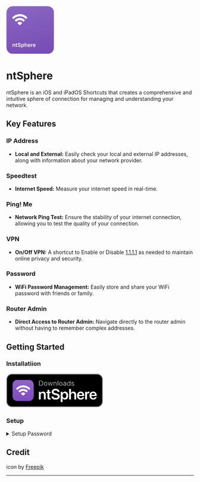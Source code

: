 ![app icon](https://github.com/hamzdot/ntSphere/blob/iOS-and-iPadOS/.github/ntSphere.png)
# ntSphere

ntSphere is an iOS and iPadOS Shortcuts that creates a comprehensive and intuitive sphere of connection for managing and understanding your network.

## Key Features

### IP Address
   - **Local and External:** Easily check your local and external IP addresses, along with information about your network provider.

### Speedtest
   - **Internet Speed:** Measure your internet speed in real-time.

### Ping! Me
   - **Network Ping Test:** Ensure the stability of your internet connection, allowing you to test the quality of your connection.

### VPN
   - **On/Off VPN:** A shortcut to Enable or Disable [1.1.1.1](https://apps.apple.com/id/app/1-1-1-1-faster-internet/id1423538627) as needed to maintain online privacy and security.

### Password
   - **WiFi Password Management:** Easily store and share your WiFi password with friends or family.

### Router Admin
   - **Direct Access to Router Admin:** Navigate directly to the router admin without having to remember complex addresses.

## Getting Started

### Installatiion
   <a href="https://routinehub.co/shortcut/17471/" target="_blank">
  <img src="https://github.com/hamzdot/ntSphere/blob/iOS-and-iPadOS/.github/ntSphere-download.png" alt="Download from RoutineHub" height="90" />
</a>

### Setup
<details>
  <summary>Setup Password</summary>
  
[![Watch the Video](https://img.youtube.com/vi/LIoDrAZ2BaM/0.jpg)](https://www.youtube.com/watch?v=LIoDrAZ2BaM)

</details>

## Credit

icon by [Freepik](https://www.flaticon.com/authors/freepik)

---
